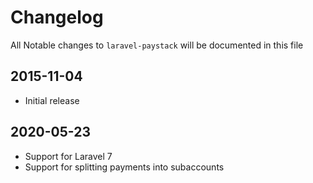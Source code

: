 # Changelog

All Notable changes to `laravel-paystack` will be documented in this file

## 2015-11-04
- Initial release

## 2020-05-23
- Support for Laravel 7
- Support for splitting payments into subaccounts